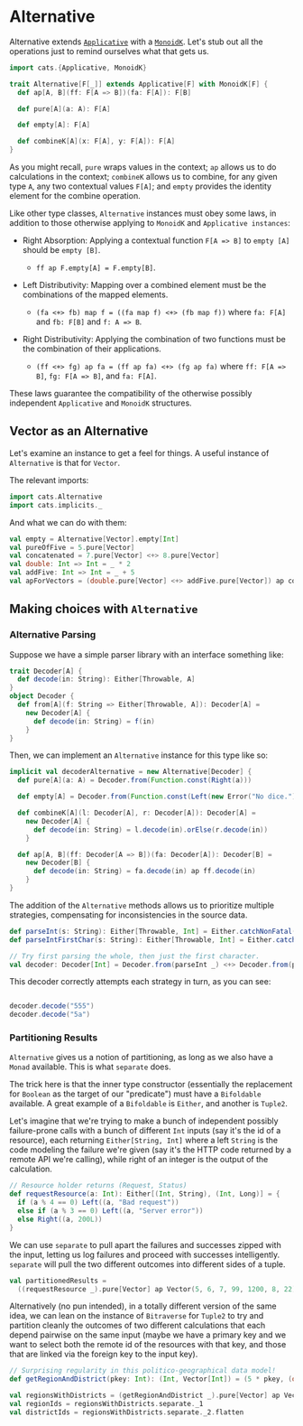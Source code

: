 # Alternative

Alternative extends [`Applicative`](applicative.md) with a [`MonoidK`](monoidk.md).
Let's stub out all the operations just to remind ourselves what that gets us.

```scala mdoc:silent
import cats.{Applicative, MonoidK}

trait Alternative[F[_]] extends Applicative[F] with MonoidK[F] {
  def ap[A, B](ff: F[A => B])(fa: F[A]): F[B]

  def pure[A](a: A): F[A]

  def empty[A]: F[A]

  def combineK[A](x: F[A], y: F[A]): F[A]
}
```

As you might recall, `pure` wraps values in the context; `ap` allows us to do calculations in the context; `combineK` allows us to combine, for any given type `A`, any two contextual values `F[A]`; and `empty` provides the identity element for the combine operation.

Like other type classes, `Alternative` instances must obey some laws, in addition to those otherwise applying to `MonoidK` and `Applicative instances`:

* Right Absorption: Applying a contextual function `F[A => B]` to `empty [A]` should be `empty [B]`.
    * `ff ap F.empty[A] = F.empty[B]`.

* Left Distributivity:  Mapping over a combined element must be the combinations of the mapped elements.
    * `(fa <+> fb) map f = ((fa map f) <+> (fb map f))` where `fa: F[A]` and `fb: F[B]` and `f: A => B`.

* Right Distributivity: Applying the combination of two functions must be the combination of their applications.
    * `(ff <+> fg) ap fa = (ff ap fa) <+> (fg ap fa)` where `ff: F[A => B]`, `fg: F[A => B]`, and `fa: F[A]`.

These laws guarantee the compatibility of the otherwise possibly independent `Applicative` and `MonoidK` structures.

## Vector as an Alternative

Let's examine an instance to get a feel for things. A useful instance of `Alternative` is that for `Vector`.

The relevant imports:

```scala mdoc:reset:silent
import cats.Alternative
import cats.implicits._
```

And what we can do with them:

```scala mdoc
val empty = Alternative[Vector].empty[Int]
val pureOfFive = 5.pure[Vector]
val concatenated = 7.pure[Vector] <+> 8.pure[Vector]
val double: Int => Int = _ * 2
val addFive: Int => Int = _ + 5
val apForVectors = (double.pure[Vector] <+> addFive.pure[Vector]) ap concatenated
```

## Making choices with `Alternative`

### Alternative Parsing

Suppose we have a simple parser library with an interface something like:

```scala mdoc:silent
trait Decoder[A] {
  def decode(in: String): Either[Throwable, A]
}
object Decoder {
  def from[A](f: String => Either[Throwable, A]): Decoder[A] =
    new Decoder[A] {
      def decode(in: String) = f(in)
    }
}
```

Then, we can implement an `Alternative` instance for this type like so:

```scala mdoc:silent
implicit val decoderAlternative = new Alternative[Decoder] {
  def pure[A](a: A) = Decoder.from(Function.const(Right(a)))

  def empty[A] = Decoder.from(Function.const(Left(new Error("No dice."))))

  def combineK[A](l: Decoder[A], r: Decoder[A]): Decoder[A] =
    new Decoder[A] {
      def decode(in: String) = l.decode(in).orElse(r.decode(in))
    }

  def ap[A, B](ff: Decoder[A => B])(fa: Decoder[A]): Decoder[B] =
    new Decoder[B] {
      def decode(in: String) = fa.decode(in) ap ff.decode(in)
    }
}
```

The addition of the `Alternative` methods allows us to prioritize multiple strategies, compensating for inconsistencies in the source data.

```scala mdoc:silent
def parseInt(s: String): Either[Throwable, Int] = Either.catchNonFatal(s.toInt)
def parseIntFirstChar(s: String): Either[Throwable, Int] = Either.catchNonFatal(2 * Character.digit(s.charAt(0), 10))

// Try first parsing the whole, then just the first character.
val decoder: Decoder[Int] = Decoder.from(parseInt _) <+> Decoder.from(parseIntFirstChar _)
```

This decoder correctly attempts each strategy in turn, as you can see:

```scala mdoc

decoder.decode("555")
decoder.decode("5a")
```

### Partitioning Results

`Alternative` gives us a notion of partitioning, as long as we also have a `Monad` available. This is what `separate` does.

The trick here is that the inner type constructor (essentially the replacement for `Boolean` as the target of our "predicate") must have a `Bifoldable` available. A great example of a `Bifoldable` is `Either`, and another is `Tuple2`.

Let's imagine that we're trying to make a bunch of independent possibly failure-prone calls with a bunch of different `Int` inputs (say it's the id of a resource), each returning `Either[String, Int]` where a left `String` is the code modeling the failure we're given (say it's the HTTP code returned by a remote API we're calling), while right of an integer is the output of the calculation.

```scala mdoc:silent
// Resource holder returns (Request, Status)
def requestResource(a: Int): Either[(Int, String), (Int, Long)] = {
  if (a % 4 == 0) Left((a, "Bad request"))
  else if (a % 3 == 0) Left((a, "Server error"))
  else Right((a, 200L))
}
```

We can use `separate` to pull apart the failures and successes zipped with the input, letting us log failures and proceed with successes intelligently. `separate` will pull the two different outcomes into different sides of a tuple.

```scala mdoc
val partitionedResults = 
  ((requestResource _).pure[Vector] ap Vector(5, 6, 7, 99, 1200, 8, 22)).separate
```

Alternatively (no pun intended), in a totally different version of the same idea, we can lean on the instance of `Bitraverse` for `Tuple2` to try and partition cleanly the outcomes of two different calculations that each depend pairwise on the same input (maybe we have a primary key and we want to select both the remote id of the resources with that key, and those that are linked via the foreign key to the input key).

```scala mdoc
// Surprising regularity in this politico-geographical data model!
def getRegionAndDistrict(pkey: Int): (Int, Vector[Int]) = (5 * pkey, (double.pure[Vector] <+> addFive.pure[Vector]) ap pkey.pure[Vector])

val regionsWithDistricts = (getRegionAndDistrict _).pure[Vector] ap Vector(5, 6, 7, 97, 1200, 8, 25)
val regionIds = regionsWithDistricts.separate._1
val districtIds = regionsWithDistricts.separate._2.flatten
```
